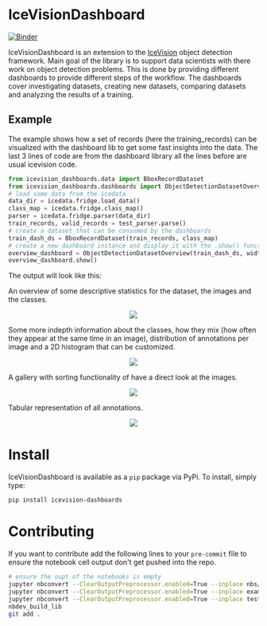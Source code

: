 # IceVisionDashboard



[![Binder](https://mybinder.org/badge_logo.svg)](https://mybinder.org/v2/gh/fstroth/icevision_dashboards/HEAD)


IceVisionDashboard is an extension to the [IceVision](https://github.com/airctic/icevision) object detection framework. Main goal of the library is to support data scientists with there work on object detection problems. This is done by providing different dashboards to provide different steps of the workflow. The dashboards cover investigating datasets, creating new datasets, comparing datasets and analyzing the results of a training.

## Example

The example shows how a set of records (here the training_records) can be visualized with the dashboard lib to get some fast insights into the data. The last 3 lines of code are from the dashboard library all the lines before are usual icevision code.

```python
from icevision_dashboards.data import BboxRecordDataset
from icevision_dashboards.dashboards import ObjectDetectionDatasetOverview
# load some data from the icedata
data_dir = icedata.fridge.load_data()
class_map = icedata.fridge.class_map()
parser = icedata.fridge.parser(data_dir)
train_records, valid_records = test_parser.parse()
# create a dataset that can be consumed by the dashboards
train_dash_ds = BboxRecordDataset(train_records, class_map)
# create a new dashboard instance and display it with the .show() function
overview_dashboard = ObjectDetectionDatasetOverview(train_dash_ds, width=1500, height=900)
overview_dashboard.show()
```

The output will look like this:

An overview of some descriptive statistics for the dataset, the images and the classes.
<div style="text-align:center"><img src="imgs/dataset_overview_0.png" /></div>

Some more indepth information about the classes, how they mix (how often they appear at the same time in an image), distribution of annotations per image and a 2D histogram that can be customized. 
<div style="text-align:center"><img src="imgs/dataset_overview_1.png" /></div>

A gallery with sorting functionality of have a direct look at the images.
<div style="text-align:center"><img src="imgs/dataset_overview_2.png" /></div>

Tabular representation of all annotations.
<div style="text-align:center"><img src="imgs/dataset_overview_3.png" /></div>

# Install

IceVisionDashboard is available as a `pip` package via PyPi. To install, simply type:

```shell
pip install icevision-dashboards
```

# Contributing

If you want to contribute add the following lines to your `pre-commit` file to ensure the notebook cell output don't get pushed into the repo.

```bash
# ensure the oupt of the notebooks is empty
jupyter nbconvert --ClearOutputPreprocessor.enabled=True --inplace nbs/*.ipynb
jupyter nbconvert --ClearOutputPreprocessor.enabled=True --inplace examples/*.ipynb
jupyter nbconvert --ClearOutputPreprocessor.enabled=True --inplace test_data_generation/*.ipynb
nbdev_build_lib
git add .
```
